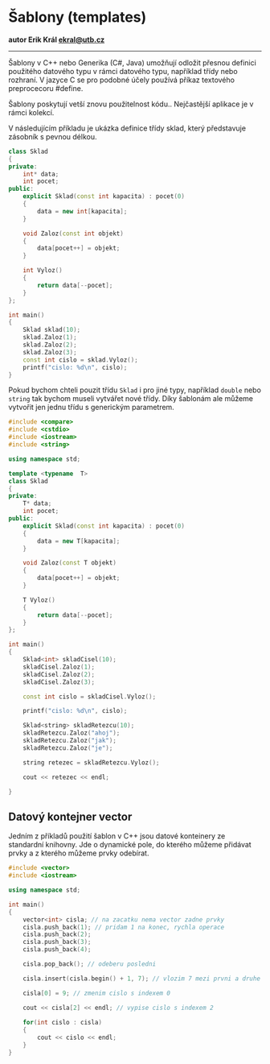 # Šablony (templates)

**autor Erik Král ekral@utb.cz**

---

Šablony v C++ nebo Generika (C#, Java) umožňují odložit přesnou definici použitého datového typu v rámci datového typu, například třídy nebo rozhraní. V jazyce C se pro podobné účely používá příkaz textového preprocecoru #define.

Šablony poskytují vetší znovu použitelnost kódu.. Nejčastější aplikace je v rámci kolekcí.

V následujícím příkladu je ukázka definice třídy sklad, který představuje zásobník s pevnou délkou.

```c++
class Sklad
{
private:
    int* data;
    int pocet;
public:
    explicit Sklad(const int kapacita) : pocet(0)
    {
        data = new int[kapacita];
    }

    void Zaloz(const int objekt)
    {
        data[pocet++] = objekt;
    }

    int Vyloz()
    {
        return data[--pocet];
    }
};

int main()
{
    Sklad sklad(10);
    sklad.Zaloz(1);
    sklad.Zaloz(2);
    sklad.Zaloz(3);
    const int cislo = sklad.Vyloz();
    printf("cislo: %d\n", cislo);
}
```

Pokud bychom chteli pouzit třídu `Sklad` i pro jiné typy, například `double` nebo `string` tak bychom museli vytvářet nové třídy. Díky šablonám ale můžeme vytvořit jen jednu třídu s generickým parametrem.

```c++
#include <compare>
#include <cstdio>
#include <iostream>
#include <string>

using namespace std;

template <typename  T>
class Sklad
{
private:
    T* data;
    int pocet;
public:
    explicit Sklad(const int kapacita) : pocet(0)
    {
        data = new T[kapacita];
    }

    void Zaloz(const T objekt)
    {
        data[pocet++] = objekt;
    }

    T Vyloz()
    {
        return data[--pocet];
    }
};

int main()
{
    Sklad<int> skladCisel(10);
    skladCisel.Zaloz(1);
    skladCisel.Zaloz(2);
    skladCisel.Zaloz(3);

    const int cislo = skladCisel.Vyloz();

    printf("cislo: %d\n", cislo);

    Sklad<string> skladRetezcu(10);
    skladRetezcu.Zaloz("ahoj");
    skladRetezcu.Zaloz("jak");
    skladRetezcu.Zaloz("je");

    string retezec = skladRetezcu.Vyloz();

    cout << retezec << endl;

}
```

## Datový kontejner vector

Jedním z příkladů použití šablon v C++ jsou datové konteinery ze standardní knihovny. Jde o dynamické pole, do kterého můžeme přidávat prvky a z kterého můžeme prvky odebírat.

```c++
#include <vector>
#include <iostream>

using namespace std;

int main()
{
    vector<int> cisla; // na zacatku nema vector zadne prvky
    cisla.push_back(1); // pridam 1 na konec, rychla operace
    cisla.push_back(2);
    cisla.push_back(3);
    cisla.push_back(4);

    cisla.pop_back(); // odeberu posledni

    cisla.insert(cisla.begin() + 1, 7); // vlozim 7 mezi prvni a druhe cislo, pomalejsi operace

    cisla[0] = 9; // zmenim cislo s indexem 0

    cout << cisla[2] << endl; // vypise cislo s indexem 2
    
    for(int cislo : cisla)
    {
        cout << cislo << endl;
    }
}

```